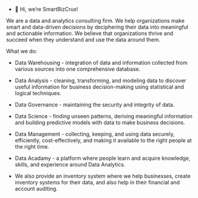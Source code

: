 - 👋 Hi, we’re SmartBizCrux!

We are a data and analytics consulting firm. We help organizations make smart and data-driven decisions by deciphering their data into meaningful and actionable information. We believe that organizations thrive and succeed when they understand and use the data around them.

What we do:

- Data Warehousing - integration of data and information collected from various sources into one comprehensive database. 

- Data Analysis -  cleaning, transforming, and modeling data to discover useful information for business decision-making using statistical and logical techniques.

- Data Governance - maintaining the security and integrity of data.

- Data Science - finding unseen patterns, deriving meaningful information and building predictive models with data to make business decisions.

- Data Management - collecting, keeping, and using data securely, efficiently, cost-effectively, and making it available to the right people at the right time. 

- Data Acadamy - a platform where people learn and acquire knowledge, skills, and experience around Data Analytics.

- We also provide an inventory system where we help businesses, create inventory systems for their data, and also help in their financial and account auditing.






<!---
SBC-works/SBC-works is a ✨ special ✨ repository because its `README.md` (this file) appears on your GitHub profile.
You can click the Preview link to take a look at your changes.
--->

